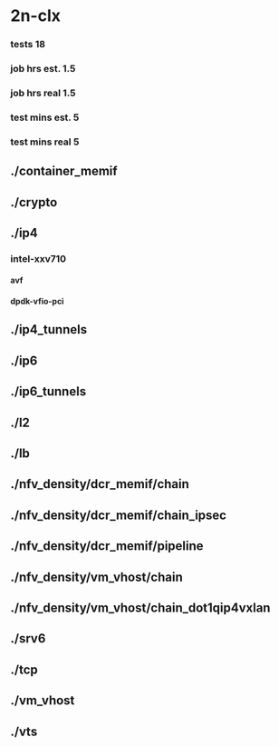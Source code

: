 # 2n-clx
### tests 18
### job hrs est. 1.5
### job hrs real 1.5
### test mins est. 5
### test mins real 5
## ./container_memif
## ./crypto
## ./ip4
### intel-xxv710
#### avf
#### dpdk-vfio-pci
## ./ip4_tunnels
## ./ip6
## ./ip6_tunnels
## ./l2
## ./lb
## ./nfv_density/dcr_memif/chain
## ./nfv_density/dcr_memif/chain_ipsec
## ./nfv_density/dcr_memif/pipeline
## ./nfv_density/vm_vhost/chain
## ./nfv_density/vm_vhost/chain_dot1qip4vxlan
## ./srv6
## ./tcp
## ./vm_vhost
## ./vts
